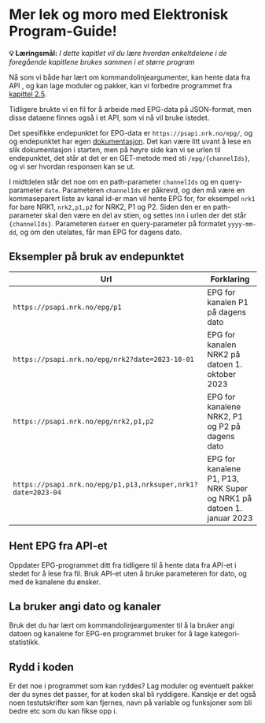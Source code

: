 Mer lek og moro med Elektronisk Program-Guide!
==========================================

**💡 Læringsmål:** _I dette kapitlet vil du lære hvordan enkeltdelene i de foregående kapitlene brukes sammen i et større program_

Nå som vi både har lært om kommandolinjeargumenter, kan hente data fra API , og kan lage moduler og pakker, kan vi forbedre programmet fra [kapittel 2.5](../kap2/5_oppgave.md).

Tidligere brukte vi en fil for å arbeide med EPG-data på JSON-format, men disse dataene finnes også i et API, som vi nå vil bruke istedet. 

Det spesifikke endepunktet for EPG-data er `https://psapi.nrk.no/epg/`, og og endepunktet har egen [dokumentasjon](https://psapi.nrk.no/documentation/redoc/epg/). Det kan være litt uvant å lese en slik dokumentasjon i starten, men på høyre side kan vi se urlen til endepunktet, det står at det er en GET-metode med sti `/epg/{channelIds}`, og vi ser hvordan responsen kan se ut. 

I midtdelen står det noe om en path-parameter `channelIds` og en query-parameter `date`. 
Parameteren `channelIds` er påkrevd, og den må være en kommaseparert liste av kanal id-er man vil hente EPG for, for eksempel `nrk1` for bare NRK1, `nrk2,p1,p2` for NRK2, P1 og P2. Siden den er en path-parameter skal den være en del av stien, og settes inn i urlen der det står `{channelIds}`.  Parameteren `date`er en query-parameter på formatet `yyyy-mm-dd`, og om den utelates, får man EPG for dagens dato.

## Eksempler på bruk av endepunktet

| Url |  Forklaring |
|-----|-------------|
| `https://psapi.nrk.no/epg/p1`| EPG for kanalen P1 på dagens dato |
| `https://psapi.nrk.no/epg/nrk2?date=2023-10-01`| EPG for kanalen NRK2 på datoen 1. oktober 2023 |
| `https://psapi.nrk.no/epg/nrk2,p1,p2`| EPG for kanalene NRK2, P1 og P2 på dagens dato |
| `https://psapi.nrk.no/epg/p1,p13,nrksuper,nrk1?date=2023-04`| EPG for kanalene P1, P13, NRK Super og NRK1 på datoen 1. januar 2023 |

## Hent EPG fra API-et

Oppdater EPG-programmet ditt fra tidligere til å hente data fra API-et i stedet for å lese fra fil. Bruk API-et uten å bruke parameteren for dato, og med de kanalene du ønsker.

## La bruker angi dato og kanaler

Bruk det du har lært om kommandolinjeargumenter til å la bruker angi datoen og kanalene for EPG-en programmet bruker for å lage kategori-statistikk.

## Rydd i koden

Er det noe i programmet som kan ryddes? Lag moduler og eventuelt pakker der du synes det passer, for at koden skal bli ryddigere. Kanskje er det også noen testutskrifter som kan fjernes, navn på variable og funksjoner som bli bedre etc som du kan fikse opp i.
